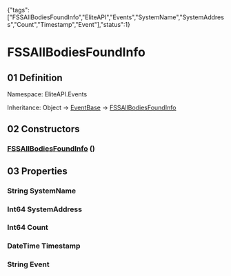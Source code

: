 {"tags":["FSSAllBodiesFoundInfo","EliteAPI","Events","SystemName","SystemAddress","Count","Timestamp","Event"],"status":1}

# FSSAllBodiesFoundInfo

## 01 Definition

Namespace: <span class='code'>EliteAPI.Events</span>

Inheritance: <span class='code'>Object</span> → <span class='code'>[EventBase](../../EliteAPI/Events/EventBase.html)</span> → <span class='code'>[FSSAllBodiesFoundInfo](../../EliteAPI/Events/FSSAllBodiesFoundInfo.html)</span>

## 02 Constructors

### <span class='code'>[FSSAllBodiesFoundInfo](../../EliteAPI/Events/FSSAllBodiesFoundInfo.html)</span> ()

## 03 Properties

### <span class='code'>String</span> SystemName

### <span class='code'>Int64</span> SystemAddress

### <span class='code'>Int64</span> Count

### <span class='code'>DateTime</span> Timestamp

### <span class='code'>String</span> Event

